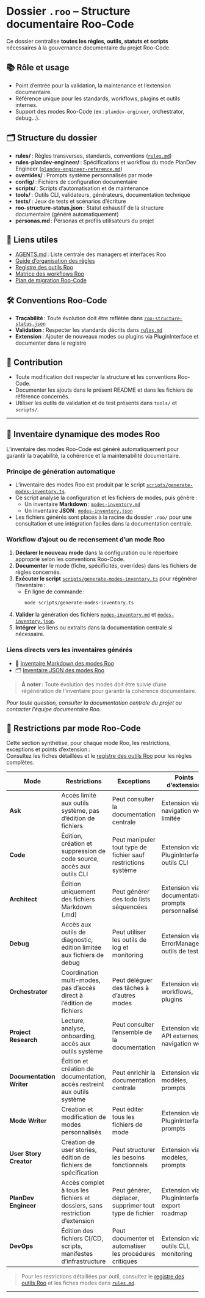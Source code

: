 # Dossier `.roo` – Structure documentaire Roo-Code

Ce dossier centralise **toutes les règles, outils, statuts et scripts** nécessaires à la gouvernance documentaire du projet Roo-Code.

## 📚 Rôle et usage

- Point d’entrée pour la validation, la maintenance et l’extension documentaire.
- Référence unique pour les standards, workflows, plugins et outils internes.
- Support des modes Roo-Code (ex : `plandev-engineer`, orchestrator, debug…).

## 🗂️ Structure du dossier

- **rules/** : Règles transverses, standards, conventions ([`rules.md`](rules/rules.md))
- **rules-plandev-engineer/** : Spécifications et workflow du mode PlanDev Engineer ([`plandev-engineer-reference.md`](rules-plandev-engineer/plandev-engineer-reference.md))
- **overrides/** : Prompts système personnalisés par mode
- **config/** : Fichiers de configuration documentaire
- **scripts/** : Scripts d’automatisation et de maintenance
- **tools/** : Outils CLI, validateurs, générateurs, documentation technique
- **tests/** : Jeux de tests et scénarios d’écriture
- **roo-structure-status.json** : Statut exhaustif de la structure documentaire (généré automatiquement)
- **personas.md** : Personas et profils utilisateurs du projet

## 🔗 Liens utiles

- [AGENTS.md](../AGENTS.md) : Liste centrale des managers et interfaces Roo
- [Guide d’organisation des règles](rules/README.md)
- [Registre des outils Roo](rules/tools-registry.md)
- [Matrice des workflows Roo](rules/workflows-matrix.md)
- [Plan de migration Roo-Code](plan-migration-roo-code.md)

## 🛠️ Conventions Roo-Code

- **Traçabilité** : Toute évolution doit être reflétée dans [`roo-structure-status.json`](roo-structure-status.json)
- **Validation** : Respecter les standards décrits dans [`rules.md`](rules/rules.md)
- **Extension** : Ajouter de nouveaux modes ou plugins via PluginInterface et documenter dans le registre

## 🤝 Contribution

- Toute modification doit respecter la structure et les conventions Roo-Code.
- Documenter les ajouts dans le présent README et dans les fichiers de référence concernés.
- Utiliser les outils de validation et de test présents dans `tools/` et `scripts/`.

---

## 📑 Inventaire dynamique des modes Roo

L’inventaire des modes Roo-Code est généré automatiquement pour garantir la traçabilité, la cohérence et la maintenabilité documentaire.

### Principe de génération automatique

- L’inventaire des modes Roo est produit par le script [`scripts/generate-modes-inventory.ts`](../scripts/generate-modes-inventory.ts:1).
- Ce script analyse la configuration et les fichiers de modes, puis génère :
  - Un inventaire **Markdown** : [`modes-inventory.md`](modes-inventory.md)
  - Un inventaire **JSON** : [`modes-inventory.json`](modes-inventory.json)
- Les fichiers générés sont placés à la racine du dossier `.roo/` pour une consultation et une intégration faciles dans la documentation centrale.

### Workflow d’ajout ou de recensement d’un mode Roo

1. **Déclarer le nouveau mode** dans la configuration ou le répertoire approprié selon les conventions Roo-Code.
2. **Documenter** le mode (fiche, spécificités, overrides) dans les fichiers de règles concernés.
3. **Exécuter le script** [`scripts/generate-modes-inventory.ts`](../scripts/generate-modes-inventory.ts:1) pour régénérer l’inventaire :
   - En ligne de commande :
     ```bash
     node scripts/generate-modes-inventory.ts
     ```
4. **Valider** la génération des fichiers [`modes-inventory.md`](modes-inventory.md) et [`modes-inventory.json`](modes-inventory.json).
5. **Intégrer** les liens ou extraits dans la documentation centrale si nécessaire.

### Liens directs vers les inventaires générés

- 📄 [Inventaire Markdown des modes Roo](modes-inventory.md)
- 🗂️ [Inventaire JSON des modes Roo](modes-inventory.json)

> **À noter** : Toute évolution des modes doit être suivie d’une régénération de l’inventaire pour garantir la cohérence documentaire.

*Pour toute question, consulter la documentation centrale du projet ou contacter l’équipe documentaire Roo.*

## 🚦 Restrictions par mode Roo-Code

Cette section synthétise, pour chaque mode Roo, les restrictions, exceptions et points d’extension :  
Consultez les fiches détaillées et le [registre des outils Roo](rules/tools-registry.md) pour les règles complètes.

| Mode | Restrictions | Exceptions | Points d’extension |
|------|--------------|------------|--------------------|
| **Ask** | Accès limité aux outils système, pas d’édition de fichiers | Peut consulter la documentation centrale | Extension via navigation web limitée |
| **Code** | Édition, création et suppression de code source, accès aux outils CLI | Peut manipuler tout type de fichier sauf restrictions système | Extension via PluginInterface, outils CLI |
| **Architect** | Édition uniquement des fichiers Markdown (.md) | Peut générer des todo lists séquencées | Extension via documentation, prompts personnalisés |
| **Debug** | Accès aux outils de diagnostic, édition limitée aux fichiers de debug | Peut utiliser les outils de log et monitoring | Extension via ErrorManager, outils de test |
| **Orchestrator** | Coordination multi-modes, pas d’accès direct à l’édition de fichiers | Peut déléguer des tâches à d’autres modes | Extension via workflows, plugins |
| **Project Research** | Lecture, analyse, onboarding, accès aux outils système | Peut consulter l’ensemble de la documentation | Extension via API externes, navigation web |
| **Documentation Writer** | Édition et création de documentation, accès restreint aux outils système | Peut enrichir la documentation centrale | Extension via modèles, prompts |
| **Mode Writer** | Création et modification de modes personnalisés | Peut éditer tous les fichiers de mode | Extension via PluginInterface, prompts |
| **User Story Creator** | Création de user stories, édition de fichiers de spécification | Peut structurer les besoins fonctionnels | Extension via modèles, prompts |
| **PlanDev Engineer** | Accès complet à tous les fichiers et dossiers, sans restriction d’extension | Peut générer, déplacer, supprimer tout type de fichier | Extension via PluginInterface, export roadmap |
| **DevOps** | Édition des fichiers CI/CD, scripts, manifestes d’infrastructure | Peut documenter et automatiser les procédures critiques | Extension via outils CLI, monitoring |

> Pour les restrictions détaillées par outil, consultez le [registre des outils Roo](rules/tools-registry.md) et les fiches modes dans [`rules.md`](rules/rules.md).

---